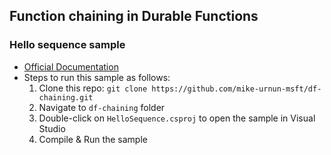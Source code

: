 ## Function chaining in Durable Functions
### Hello sequence sample

- [Official Documentation](https://docs.microsoft.com/azure/azure-functions/durable-functions-sequence)
- Steps to run this sample as follows:
  1. Clone this repo: `git clone https://github.com/mike-urnun-msft/df-chaining.git`
  2. Navigate to `df-chaining` folder
  3. Double-click on `HelloSequence.csproj` to open the sample in Visual Studio
  4. Compile & Run the sample